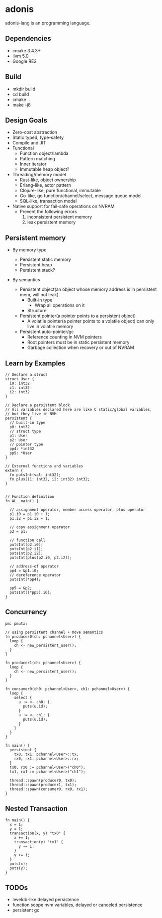 # adonis
adonis-lang is an programming language.


## Dependencies

- cmake 3.4.3+
- llvm 5.0
- Google RE2

## Build

- mkdir build
- cd build
- cmake ..
- make -j8

## Design Goals
- Zero-cost abstraction
- Static typed, type-safety
- Compile and JIT
- Functional
  - Function object/lambda
  - Pattern matching
  - Inner iterator
  - Immutable heap object?
- Threading/memory model
  - Rust-like, object ownership
  - Erlang-like, actor pattern
  - Clojure-like, pure functional, immutable
  - Go-like, go function/channel/select, message queue model
  - SQL-like, transaction model
- Native support for fail-safe operations on NVRAM
  - Prevent the following errors
    1. inconsistent persistent memory
    1. leak persistent memory

## Persistent memory
- By memory type
  - Persistent static memory
  - Persistent heap
  - Persistent stack?

- By semantics
  - Persistent object(an object whose memory address is in persistent mem,
   will not leak)
    - Built-in type
      - Wrap all operations on it
    - Structure
  - Persistent pointer(a pointer points to a persistent object)
    - A volatile pointer(a pointer points to a volatile object) can
    only live in volatile memory
  - Persistent auto-pointer/gc
    - Reference counting in NVM pointers
    - Root pointers must be in static persistent memory
    - Garbage collection when recovery or out of NVRAM

## Learn by Examples
```
// Declare a struct
struct User {
  i0: int32
  i1: int32
  i2: int32
}

// Declare a persistent block
// All variables declared here are like C static/global variables,
// but they live in NVM
persistent {
  // built-in type
  p0: int32
  // struct type
  p1: User
  p2: User
  // pointer type
  pp4: *int32
  pp5: *User
}

// External functions and variables
extern {
  fn putsInt(val: int32);
  fn plus(i1: int32, i2: int32) int32;
}


// Function definition
fn AL__main() {

  // assignment operator, member access operator, plus operator
  p1.i0 = p1.i0 + 1;
  p1.i2 = p1.i2 + 1;

  // copy assignment operator
  p2 = p1;

  // function call
  putsInt(p2.i0);
  putsInt(p2.i1);
  putsInt(p2.i2);
  putsInt(plus(p2.i0, p2.i2));

  // address-of operator
  pp4 = &p1.i0;
  // dereference operator
  putsInt(*pp4);

  pp5 = &p2;
  putsInt((*pp5).i0);
}
```

## Concurrency
```
pm: pmutx;

// using persistent channel + move semantics
fn producer0(ch: pchannel<User>) {
  loop {
    ch <- new_persistent_user();
  }
}

fn producer1(ch: pchannel<User>) {
  loop {
    ch <- new_persistent_user();
  }
}

fn consumer0(ch0: pchannel<User>, ch1: pchannel<User>) {
  loop {
    select {
      u := <- ch0: {
        puts(u.id);
      }
      u := <- ch1: {
        puts(u.id);
      }
    }
  }
}

fn main() {
  persistent {
    tx0, tx1: pchannel<User>::tx;
    rx0, rx1: pchannel<User>::rx;
  }
  tx0, rx0 := pchannel<User>("ch0");
  tx1, rx1 := pchannel<User>("ch1");

  thread::spawn(producer0, tx0);
  thread::spawn(producer1, tx1);
  thread::spawn(consumer0, rx0, rx1);
}
```

## Nested Transaction
```
fn main() {
  x = 1;
  y = 1;
  transaction(x, y) "tx0" {
    x += 1;
    transaction(y) "tx1" {
      y += 1;
    }
    y += 1;
  }
  puts(x);
  puts(y);
}
```

## TODOs

- leveldb-like delayed persistence
- function scope nvm variables, delayed or canceled persistence
- persistent gc

